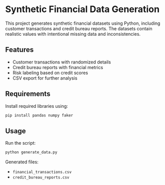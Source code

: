 # Synthetic Financial Data Generation

This project generates synthetic financial datasets using Python, including customer transactions and credit bureau reports. The datasets contain realistic values with intentional missing data and inconsistencies.

## Features
- Customer transactions with randomized details
- Credit bureau reports with financial metrics
- Risk labeling based on credit scores
- CSV export for further analysis

## Requirements
Install required libraries using:
```bash
pip install pandas numpy faker
```

## Usage
Run the script:
```bash
python generate_data.py
```
Generated files:
- `financial_transactions.csv`
- `credit_bureau_reports.csv`



